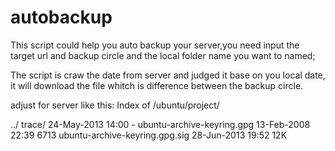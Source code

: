 # autobackup
This script could help you auto backup your server,you need input the target url and backup circle and the local folder name you want to named;</b>

The script is craw the date from server and judged it base on you local date, it will download the file whitch is difference between the backup circle.

adjust for server like this:
Index of /ubuntu/project/

../
trace/                                             24-May-2013 14:00       -
ubuntu-archive-keyring.gpg                         13-Feb-2008 22:39    6713
ubuntu-archive-keyring.gpg.sig                     28-Jun-2013 19:52     12K
